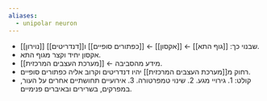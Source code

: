 ```yaml
---
aliases:
  - unipolar neuron
---
```

- [[נוירון]] שבנוי כך: [[גוף התא]] ← [[אקסון]] ← [[כפתורים סופיים]] ו[[דנדריטים]].
- אקסון יחיד וקצר מגוף התא.
- מידע מהסביבה ← [[מערכת העצבים המרכזית]].
- רחוק מ[[מערכת העצבים המרכזית]] יהיו דנדריטים וקרוב אליה כפתורים סופיים.
- קולט: 
	  1. גירויי מגע.
	  2. שינוי טמפרטורה.
	  3. אירועיים תחושתיים אחרים על העור, במפרקים, בשרירים ובאיברים פנימיים.
